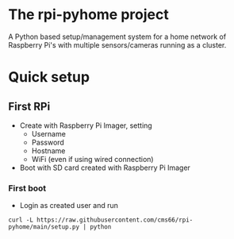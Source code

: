 # The rpi-pyhome project
A Python based setup/management system for a home network of Raspberry Pi's with multiple sensors/cameras running as a cluster.

# Quick setup
## First RPi
 - Create with Raspberry Pi Imager, setting
   - Username
   - Password
   - Hostname
   - WiFi (even if using wired connection)
 - Boot with SD card created with Raspberry Pi Imager

### First boot
- Login as created user and run 
```
curl -L https://raw.githubusercontent.com/cms66/rpi-pyhome/main/setup.py | python
```
